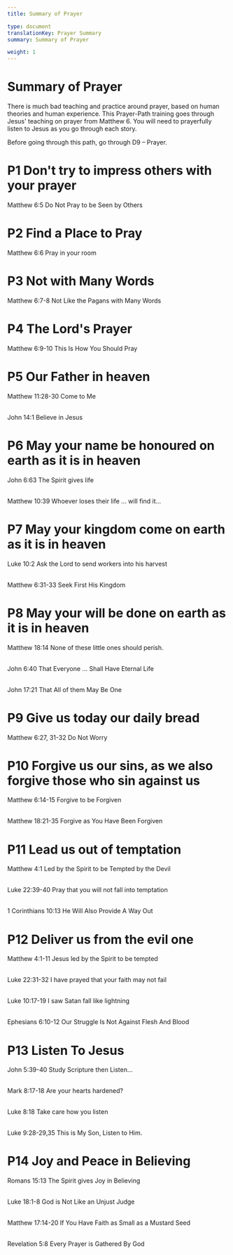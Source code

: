 ```yaml
---
title: Summary of Prayer

type: document
translationKey: Prayer Summary
summary: Summary of Prayer

weight: 1
---
```

# Summary of Prayer
There is much bad teaching and practice around prayer, based on human theories and human experience. This Prayer-Path training goes through Jesus' teaching on prayer from Matthew 6. You will need to prayerfully listen to Jesus as you go through each story.

Before going through this path, go through D9 – Prayer.
# P1 Don't try to impress others with your prayer

Matthew 6:5 Do Not Pray to be Seen by Others
# P2 Find a Place to Pray

Matthew 6:6 Pray in your room
# P3 Not with Many Words

Matthew 6:7-8 Not Like the Pagans with Many Words
# P4 The Lord's Prayer

Matthew 6:9-10 This Is How You Should Pray
# P5 Our Father in heaven

Matthew 11:28-30 Come to Me

<br>John 14:1 Believe in Jesus
# P6 May your name be honoured on earth as it is in heaven

John 6:63 The Spirit gives life

<br>Matthew 10:39 Whoever loses their life ... will find it...
# P7 May your kingdom come on earth as it is in heaven

Luke 10:2 Ask the Lord to send workers into his harvest

<br>Matthew 6:31-33 Seek First His Kingdom
# P8 May your will be done on earth as it is in heaven

Matthew 18:14 None of these little ones should perish.

<br>John 6:40 That Everyone ... Shall Have Eternal Life

<br>John 17:21 That All of them May Be One
# P9 Give us today our daily bread

Matthew 6:27, 31-32 Do Not Worry
# P10 Forgive us our sins, as we also forgive those who sin against us

Matthew 6:14-15 Forgive to be Forgiven

<br>Matthew 18:21-35 Forgive as You Have Been Forgiven
# P11 Lead us out of temptation

Matthew 4:1 Led by the Spirit to be Tempted by the Devil

<br>Luke 22:39-40 Pray that you will not fall into temptation

<br>1 Corinthians 10:13 He Will Also Provide A Way Out
# P12 Deliver us from the evil one

Matthew 4:1-11 Jesus led by the Spirit to be tempted

<br>Luke 22:31-32 I have prayed that your faith may not fail

<br>Luke 10:17-19 I saw Satan fall like lightning

<br>Ephesians 6:10-12 Our Struggle Is Not Against Flesh And Blood
# P13 Listen To Jesus

John 5:39-40 Study Scripture then Listen...

<br>Mark 8:17-18 Are your hearts hardened?

<br>Luke 8:18 Take care how you listen

<br>Luke 9:28-29,35 This is My Son, Listen to Him.
# P14 Joy and Peace in Believing

Romans 15:13 The Spirit gives Joy in Believing

<br>Luke 18:1-8 God is Not Like an Unjust Judge

<br>Matthew 17:14-20 If You Have Faith as Small as a Mustard Seed

<br>Revelation 5:8 Every Prayer is Gathered By God